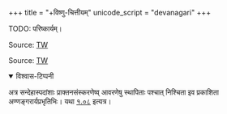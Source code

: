 +++
title = "+विष्णु-चित्तीयम्"
unicode_script = "devanagari"
+++

TODO: परिष्कार्यम्। 

Source: [TW](https://archive.org/search?query=vishnuchittiyam)

Source: [TW](https://archive.org/details/hjui_shri-vishnu-puranam-by-venkata-subba-shastri-anon/page/n4/mode/1up)

<details open><summary>विश्वास-टिप्पनी</summary>

अत्र सन्देहास्पदांशाः प्राक्तनसंस्करणेष्व् आवरणेषु स्थापिताः पश्चात् निश्चिता इव प्रकाशिता अण्णङ्गरार्यप्रभृतिभिः। यथा [१.०८](/purANam_vaiShNavam/content/viShNu-purANam/viShNuchitta-TIkA/01/08) इत्यत्र। 
</details>
